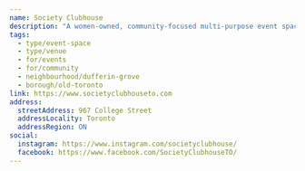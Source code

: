 ```yaml
---
name: Society Clubhouse
description: "A women-owned, community-focused multi-purpose event space in the heart of Toronto's West End. This hybrid space includes a taproom, artisan market, Society of Beer Drinking Ladies bottle shop, and event space. The space spans 3,400 square feet over two rooms and can accommodate up to 175 guests."
tags:
  - type/event-space
  - type/venue
  - for/events
  - for/community
  - neighbourhood/dufferin-grove
  - borough/old-toronto
link: https://www.societyclubhouseto.com
address:
  streetAddress: 967 College Street
  addressLocality: Toronto
  addressRegion: ON
social:
  instagram: https://www.instagram.com/societyclubhouse/
  facebook: https://www.facebook.com/SocietyClubhouseTO/
---
```

